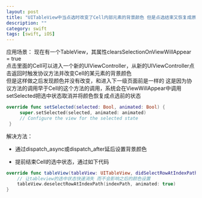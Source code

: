 ```yaml
---
layout: post
title: "UITableView中当点选时改变了Cell内部元素的背景颜色 但是点选结束又恢复成原来的颜色的原因和解决方法"
description: ""
category: swift
tags: [swift, iOS]
---
```


应用场景：
现在有一个TableView，其属性clearsSelectionOnViewWillAppear = true   
点击里面的Cell可以进入一个新的UIViewController，从新的UIViewController点击返回时触发协议方法并改变Cell的某元素的背景颜色  
但是这样做之后发现颜色并没有改变，和进入下一级页面前是一样的
这是因为协议方法的调用早于Cell的这个方法的调用，系统会在ViewWillAppear中调用setSelected把选中状态取消并将颜色恢复成点选前的状态

```swift
override func setSelected(selected: Bool, animated: Bool) {
     super.setSelected(selected, animated: animated)
     // Configure the view for the selected state
 }
```

解决方法：

* 通过dispatch_async或dispatch_after延后设置背景颜色

* 提前结束Cell的选中状态，通过如下代码

```swift
override func tableView(tableView: UITableView, didSelectRowAtIndexPath indexPath: NSIndexPath) {
    // 让tableview的选中状态快速消失 而不会影响之后的颜色设置
    tableView.deselectRowAtIndexPath(indexPath, animated: true)
}
```
